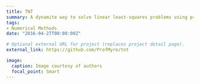 ```yaml
---
title: TNT 
summary: A dynamite way to solve linear least-squares problems using preconditioned conjugate gradient.
tags:
- Numerical Methods
date: "2016-04-27T00:00:00Z"

# Optional external URL for project (replaces project detail page).
external_link: https://github.com/ProfMyre/tnt 

image:
  caption: Image courtesy of authors
  focal_point: Smart
---
```

